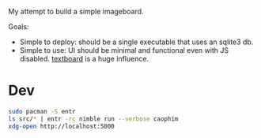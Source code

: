 My attempt to build a simple imageboard.

Goals:
  + Simple to deploy: should be a single executable that uses an sqlite3 db.
  + Simple to use: UI should be minimal and functional even with JS disabled.
    [textboard](http://textboard.org/) is a huge influence.

# Dev

```sh
sudo pacman -S entr
ls src/* | entr -rc nimble run --verbose caophim
xdg-open http://localhost:5000
```
